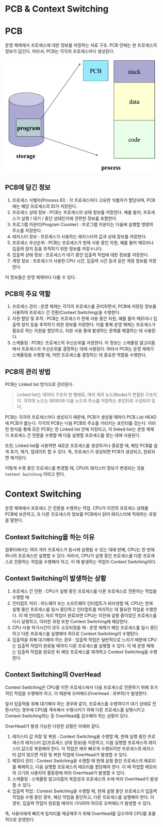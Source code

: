 # PCB & Context Switching

# PCB

운영 체제에서 프로세스에 대한 정보를 저장하는 자료 구조. PCB 안에는 한 프로세스의 정보가 담긴다. 따라서, PCB는 각각의 프로세스마다 생성된다.

![Untitled](PCB%20&%20Context%20Switching%2087176c58e4be433b80d57f3b9097c831/Untitled.png)

## PCB에 담긴 정보

1. 프로세스 식별자(Process ID) : 각 프로세스마다 고유한 식별자가 할당되며, PCB에는 해당 프로세스의 ID가 저장된다.
2. 프로세스 상태 정보 : PCB는 프로세스의 상태 정보를 저장한다. 예를 들어, 프로세스가 실행 / 대기 / 중단 상태인지에 관련한 정보를 포함한다.
3. 프로그램 카운터(Program Counter) : 프로그램 카운터는 다음에 실행할 명령의 주소를 저장한다.
4. 레지스터 정보 : 프로세스가 사용하는 레지스터의 값과 상태 정보를 저장한다.
5. 프로세스 우선순위 : PCB는 프로세스가 현재 사용 중인 자원, 예를 들어 메모리나 입출력 장치 등을 추적하기 위한 정보를 저장ㅎ나다.
6. 입출력 상태 정보 : 프로세스가 대기 중인 입출력 작업에 대한 정보를 저장한다.
7. 계정 정보 : 프로세스가 사용한 CPU 시간, 입출력 시간 등과 같은 계정 정보를 저장한다.

이 정보들은 운영 체제마다 다를 수 있다.

## PCB의 주요 역할

1. 프로세스 관리 : 운영 체제는 각각의 프로세스를 관리하면서, PCB에 저장된 정보를 사용하여 프로세스 간 전환(Context Switching)을 수행한다.
2. 자원 할당 및 추적 : PCB는 프로세스가 현재 사용 중인 자원, 예를 들어 메모리나 입출력 장치 등을 추적하기 위한 정보를 저장한다. 이를 통해 운영 체제는 프로세스가 필요로 하는 자원을 할당하고, 자원 사용 중에 발생하는 문제를 해결하는 데 사용된다.
3. 스케줄링 : PCB는 프로세스의 우선순위를 저장한다. 이 정보는 스케줄링 알고리즘에서 프로세스의 우선순위를 결정하는 데에 사용된다. 따라서 PCB는 운영 체제가 스케줄링을 수행할 때, 어떤 프로세스를 결정하는 데 중요한 역할을 수행한다.

## PCB의 관리 방법

PCB는 Linked list 방식으로 관리된다.

> Linked list는 데이터 구조의 한 형태로, 여러 개의 노드(Node)가 연결된 구조이다. 각각의 노드는 데이터와 다음 노드의 주소를 저장하는 포인터로 구성되어 있다.
> 

PCB는 각각의 프로세스마다 생성되기 때문에, PCB가 생성될 때마다 PCB List HEAD에 PCB가 붙는다. 각각의 PCB는 다음 PCB의 주소를 가리키는 포인터를 갖는다. 이러한 방식을 통해 모든 PCB는 한 Linked list 안에 저장되고, 이 linked list는 운영 체제가 프로세스 간 전환을 수행할 때 다음 실행할 프로세스를 찾는 데에 사용된다.

또한, Linked list를 사용하면 새로운 프로세스를 생성하거나 종료할 때, 해당 PCB를 쉽게 추가, 제거, 업데이트 할 수 있다. 즉, 프로세스가 생성되면 PCB가 생성되고, 완료되면 제거된다.

이렇게 수행 중인 프로세스를 변경할 때, CPU의 레지스터 정보가 변경되는 것을 `Context Switching` 이라고 한다.

# Context Switching

운영 체제에서 프로세스 간 전환을 수행하는 작업. CPU가 이전의 프로세스 상태를 PCB에 보관하고, 또 다른 프로세스의 정보를 PCB에서 읽어 레지스터에 적재하는 과정을 말한다.

## Context Switching을 하는 이유

컴퓨터에서는 여러 개의 프로세스가 동시에 실행될 수 있는 데에 반해, CPU는 한 번에 하나의 프로세스만 실행할 수 있다. 따라서, CPU가 실행 중인 프로세스를 다른 프로세스로 전환하는 작업을 수행해야 하고, 이 때 발생하는 작업이 Context Switching이다.

## Context Switching이 발생하는 상황

1. 프로세스 간 전환 : CPU가 실행 중인 프로세스를 다른 프로세스로 전환하는 작업을 수행할 때
2. 인터럽트 처리 : 하드웨어 또는 소프트웨어 인터럽트가 바라생할 때, CPU는 현재 실행 중인 프로세스를 일시 중단하고 인터럽트를 처리하는 데 필요한 작업을 수행한다. 이 때 인터럽드 처리 작업이 완료되면 CPU는 이전에 실행 중이었던 프로세스를 다시 실행하고, 이러한 과정 또한 Context Switching에 해당한다.
3. CPU 사용 허가시간이 모두 소모되었을 때 : 운영 체제가 해당 프로세스를 일시 중단하고 다른 프로세스를 실행해야 하므로 Context Switching이 수행된다.
4. 입출력을 위해 대기해야 하는 경우 : 입출력 작업은 일반적으로 느리기 때문에 CPU는 입출력 작업이 완료될 때까지 다른 프로세스를 실행할 수 있다. 이 때 운영 체제는 입출력 작업을 완료한 뒤 해당 프로세스를 재개하고 Context Switching을 수행한다.

## Context Switching의 OverHead

Context Switching은 CPU를 이전 프로세스에서 다음 프로세스로 전환하기 위해 추가적인 작업을 수행해야 하고, 이 때문에 오버헤드(Overhead : 과부하)가 발생한다.

앞서 입출력을 위해 대기해야 하는 경우와 같이, 프로세스를 수행하다가 대기 상태로 전환시키는 경우에 CPU를 계속해서 수행시키기 위해 다른 프로세스를 실행시키고 Context Switching하는 등 OverHead를 감수해야 하는 상황이 있다.

OverHead가 발생 가능한 다양한 상황은 아래와 같다.

1. 레지스터 값 저장 및 복원 : Context Switching을 수행할 때, 현재 실행 중인 프로세스의 레지스터 값(프로세스 상태 정보)을 저장하고, 다음 실행할 프로세스의 레지스터 값으로 복원해야 한다. 이 작업은 매우 빠르게 수행되지만 프로세스의 레지스터 값이 많으면 저장 및 복원 작업에 OverHead가 발생할 수 있다.
2. 메모리 관리 : Context Switching을 수행할 때 현재 실행 중인 프로세스의 메로리를 해제하고, 다음 실행할 프로세스의 메모리를 할당해야 한다. 이 때 작업할 메모리의 크기와 사용자의 활동량에 따라 OverHead가 발생할 수 있다.
3. 스케줄링 : 스케줄링 알고리즘의 복잡성과 프로세스의 수에 따라 OverHead가 발생할 수 있다.
4. 입출력 작업 : Context Switching을 수행할 때, 현재 실행 중인 프로세스가 입출력 작업을 수행 중인 경우, 해당 작업을 중단하고, 다른 프로세스를 실행해야 한다. 이 경우, 입출력 작업이 완료될 때까지 기다려야 하므로 오버헤드가 발생할 수 있다.

즉, 사용자에게 빠르게 일처리를 제공해주기 위해 OverHead를 감수하여 CPU를 효율적으로 운영한다.